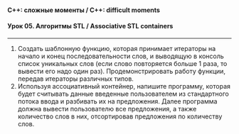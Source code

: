 #### C++: сложные моменты / C++: difficult moments  
#### Урок 05. Алгоритмы STL / Associative STL containers  

***

1. Создать шаблонную функцию, которая принимает итераторы на начало и конец последовательности слов, и выводящую в консоль список уникальных слов (если слово повторяется больше 1 раза, то вывести его надо один раз). Продемонстрировать работу функции, передав итераторы различных типов.  
2. Используя ассоциативный контейнер, напишите программу, которая будет считывать данные введенные пользователем из стандартного потока ввода и разбивать их на предложения. Далее программа должна вывести пользователю все предложения, а также количество слов в них, отсортировав предложения по количеству слов.  

